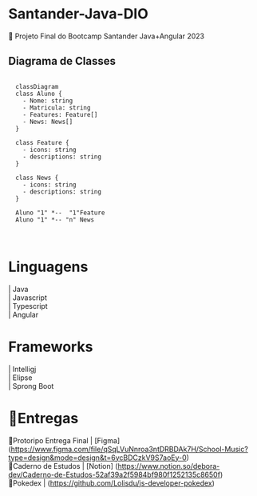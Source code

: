 # Santander-Java-DIO
 📌 Projeto Final do Bootcamp Santander Java+Angular 2023
<br>

## Diagrama de Classes

```mermaid

  classDiagram
  class Aluno {
    - Nome: string
    - Matricula: string
    - Features: Feature[]
    - News: News[]
  }

  class Feature {
    - icons: string
    - descriptions: string
  }

  class News {
    - icons: string
    - descriptions: string
  }

  Aluno "1" *--  "1"Feature
  Aluno "1" *-- "n" News

```
<br>

# Linguagens
| Java <br>
| Javascript <br>
| Typescript <br>
| Angular <br>

# Frameworks 
| Intelligj <br>
| Elipse <br>
| Sprong Boot <br>


# 📝Entregas 
🔸Protoripo Entrega Final | [Figma] (https://www.figma.com/file/qSqLVuNnroa3ntDRBDAk7H/School-Music?type=design&mode=design&t=6ycBDCzkV9S7aoEy-0)<br>
🔸Caderno de Estudos | [Notion] (https://www.notion.so/debora-dev/Caderno-de-Estudos-52af39a2f5984bf980f1252135c8650f)<br>
🔸Pokedex | (https://github.com/Lolisdu/js-developer-pokedex)




